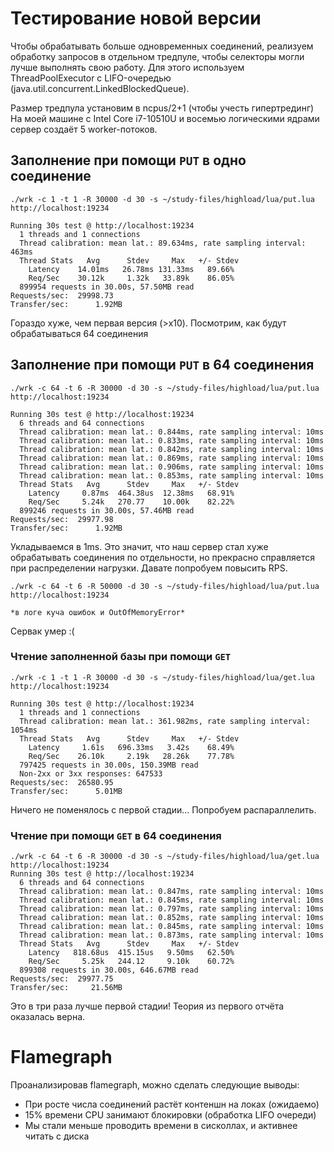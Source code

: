 # Тестирование новой версии
Чтобы обрабатывать больше одновременных соединений, реализуем обработку запросов в отдельном тредпуле, чтобы селекторы могли
лучше выполнять свою работу. Для этого используем ThreadPoolExecutor с LIFO-очередью (java.util.concurrent.LinkedBlockedQueue).

Размер тредпула установим в ncpus/2+1 (чтобы учесть гипертрединг)
На моей машине с Intel Core i7-10510U и восемью логическими ядрами сервер создаёт 5 worker-потоков.
## Заполнение при помощи `PUT` в одно соединение
```text
./wrk -c 1 -t 1 -R 30000 -d 30 -s ~/study-files/highload/lua/put.lua http://localhost:19234

Running 30s test @ http://localhost:19234
  1 threads and 1 connections
  Thread calibration: mean lat.: 89.634ms, rate sampling interval: 463ms
  Thread Stats   Avg      Stdev     Max   +/- Stdev
    Latency    14.01ms   26.78ms 131.33ms   89.66%
    Req/Sec    30.12k     1.32k   33.89k    86.05%
  899954 requests in 30.00s, 57.50MB read
Requests/sec:  29998.73
Transfer/sec:      1.92MB
```
Гораздо хуже, чем первая версия (>x10). Посмотрим, как будут обрабатываться 64 соединения
## Заполнение при помощи `PUT` в 64 соединения
```text
./wrk -c 64 -t 6 -R 30000 -d 30 -s ~/study-files/highload/lua/put.lua http://localhost:19234

Running 30s test @ http://localhost:19234
  6 threads and 64 connections
  Thread calibration: mean lat.: 0.844ms, rate sampling interval: 10ms
  Thread calibration: mean lat.: 0.833ms, rate sampling interval: 10ms
  Thread calibration: mean lat.: 0.842ms, rate sampling interval: 10ms
  Thread calibration: mean lat.: 0.869ms, rate sampling interval: 10ms
  Thread calibration: mean lat.: 0.906ms, rate sampling interval: 10ms
  Thread calibration: mean lat.: 0.853ms, rate sampling interval: 10ms
  Thread Stats   Avg      Stdev     Max   +/- Stdev
    Latency     0.87ms  464.38us  12.38ms   68.91%
    Req/Sec     5.24k   270.77    10.00k    82.22%
  899246 requests in 30.00s, 57.46MB read
Requests/sec:  29977.98
Transfer/sec:      1.92MB
```
Укладываемся в 1ms. Это значит, что наш сервер стал хуже обрабатывать соединения по отдельности, но прекрасно
справляется при распределении нагрузки. Давате попробуем повысить RPS.
```text
./wrk -c 64 -t 6 -R 50000 -d 30 -s ~/study-files/highload/lua/put.lua http://localhost:19234

*в логе куча ошибок и OutOfMemoryError*
```
Сервак умер :(
### Чтение заполненной базы при помощи `GET`
```text
./wrk -c 1 -t 1 -R 30000 -d 30 -s ~/study-files/highload/lua/get.lua http://localhost:19234

Running 30s test @ http://localhost:19234
  1 threads and 1 connections
  Thread calibration: mean lat.: 361.982ms, rate sampling interval: 1054ms
  Thread Stats   Avg      Stdev     Max   +/- Stdev
    Latency     1.61s   696.33ms   3.42s    68.49%
    Req/Sec    26.10k     2.19k   28.26k    77.78%
  797425 requests in 30.00s, 150.39MB read
  Non-2xx or 3xx responses: 647533
Requests/sec:  26580.95
Transfer/sec:      5.01MB
```
Ничего не поменялось с первой стадии... Попробуем распараллелить.
### Чтение при помощи `GET` в 64 соединения
```text
./wrk -c 64 -t 6 -R 30000 -d 30 -s ~/study-files/highload/lua/get.lua http://localhost:19234
Running 30s test @ http://localhost:19234
  6 threads and 64 connections
  Thread calibration: mean lat.: 0.847ms, rate sampling interval: 10ms
  Thread calibration: mean lat.: 0.845ms, rate sampling interval: 10ms
  Thread calibration: mean lat.: 0.797ms, rate sampling interval: 10ms
  Thread calibration: mean lat.: 0.852ms, rate sampling interval: 10ms
  Thread calibration: mean lat.: 0.845ms, rate sampling interval: 10ms
  Thread calibration: mean lat.: 0.873ms, rate sampling interval: 10ms
  Thread Stats   Avg      Stdev     Max   +/- Stdev
    Latency   818.68us  415.15us   9.50ms   62.50%
    Req/Sec     5.25k   244.12     9.10k    60.72%
  899308 requests in 30.00s, 646.67MB read
Requests/sec:  29977.75
Transfer/sec:     21.56MB
```
Это в три раза лучше первой стадии! Теория из первого отчёта оказалась верна.

# Flamegraph

Проанализировав flamegraph, можно сделать следующие выводы:

* При росте числа соединений растёт контеншн на локах (ожидаемо) 
* 15% времени CPU занимают блокировки (обработка LIFO очереди)
* Мы стали меньше проводить времени в сисколлах, и активнее читать с диска